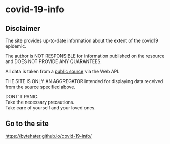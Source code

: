 # covid-19-info
## Disclaimer

The site provides up-to-date information about the extent of the covid19 epidemic.

The author is NOT RESPONSIBLE
for information published on the resource
and DOES NOT PROVIDE ANY QUARANTEES.

All data is taken from a [public source](https://github.com/Laeyoung/COVID-19-API) via the Web API.

THE SITE IS ONLY AN AGGREGATOR
intended for displaying data
received from the source specified above.

DONT'T PANIC.  
Take the necessary precautions.  
Take care of yourself and your loved ones.

## Go to the site
https://bytehater.github.io/covid-19-info/
